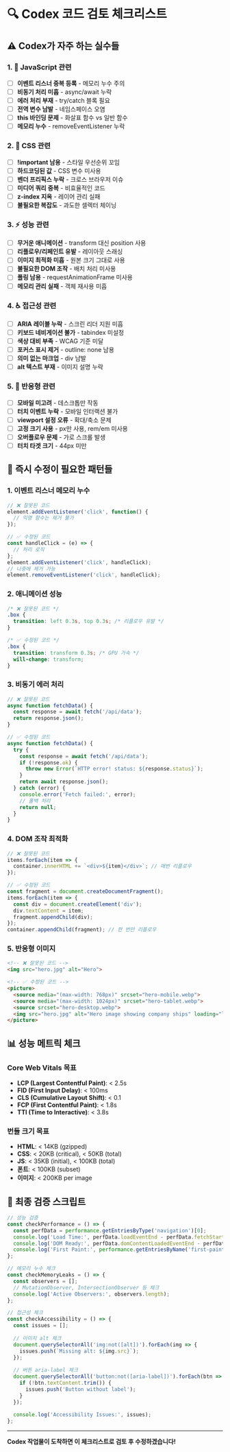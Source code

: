 # 🔍 Codex 코드 검토 체크리스트

## ⚠️ Codex가 자주 하는 실수들

### 1. 🐛 JavaScript 관련
- [ ] **이벤트 리스너 중복 등록** - 메모리 누수 주의
- [ ] **비동기 처리 미흡** - async/await 누락
- [ ] **에러 처리 부재** - try/catch 블록 필요
- [ ] **전역 변수 남발** - 네임스페이스 오염
- [ ] **this 바인딩 문제** - 화살표 함수 vs 일반 함수
- [ ] **메모리 누수** - removeEventListener 누락

### 2. 🎨 CSS 관련
- [ ] **!important 남용** - 스타일 우선순위 꼬임
- [ ] **하드코딩된 값** - CSS 변수 미사용
- [ ] **벤더 프리픽스 누락** - 크로스 브라우저 이슈
- [ ] **미디어 쿼리 중복** - 비효율적인 코드
- [ ] **z-index 지옥** - 레이어 관리 실패
- [ ] **불필요한 복잡도** - 과도한 셀렉터 체이닝

### 3. ⚡ 성능 관련
- [ ] **무거운 애니메이션** - transform 대신 position 사용
- [ ] **리플로우/리페인트 유발** - 레이아웃 스래싱
- [ ] **이미지 최적화 미흡** - 원본 크기 그대로 사용
- [ ] **불필요한 DOM 조작** - 배치 처리 미사용
- [ ] **폴링 남용** - requestAnimationFrame 미사용
- [ ] **메모리 관리 실패** - 객체 재사용 미흡

### 4. ♿ 접근성 관련
- [ ] **ARIA 레이블 누락** - 스크린 리더 지원 미흡
- [ ] **키보드 네비게이션 불가** - tabindex 미설정
- [ ] **색상 대비 부족** - WCAG 기준 미달
- [ ] **포커스 표시 제거** - outline: none 남용
- [ ] **의미 없는 마크업** - div 남발
- [ ] **alt 텍스트 부재** - 이미지 설명 누락

### 5. 📱 반응형 관련
- [ ] **모바일 미고려** - 데스크톱만 작동
- [ ] **터치 이벤트 누락** - 모바일 인터랙션 불가
- [ ] **viewport 설정 오류** - 확대/축소 문제
- [ ] **고정 크기 사용** - px만 사용, rem/em 미사용
- [ ] **오버플로우 문제** - 가로 스크롤 발생
- [ ] **터치 타겟 크기** - 44px 미만

## 🔧 즉시 수정이 필요한 패턴들

### 1. 이벤트 리스너 메모리 누수
```javascript
// ❌ 잘못된 코드
element.addEventListener('click', function() {
  // 익명 함수는 제거 불가
});

// ✅ 수정된 코드
const handleClick = (e) => {
  // 처리 로직
};
element.addEventListener('click', handleClick);
// 나중에 제거 가능
element.removeEventListener('click', handleClick);
```

### 2. 애니메이션 성능
```css
/* ❌ 잘못된 코드 */
.box {
  transition: left 0.3s, top 0.3s; /* 리플로우 유발 */
}

/* ✅ 수정된 코드 */
.box {
  transition: transform 0.3s; /* GPU 가속 */
  will-change: transform;
}
```

### 3. 비동기 에러 처리
```javascript
// ❌ 잘못된 코드
async function fetchData() {
  const response = await fetch('/api/data');
  return response.json();
}

// ✅ 수정된 코드
async function fetchData() {
  try {
    const response = await fetch('/api/data');
    if (!response.ok) {
      throw new Error(`HTTP error! status: ${response.status}`);
    }
    return await response.json();
  } catch (error) {
    console.error('Fetch failed:', error);
    // 폴백 처리
    return null;
  }
}
```

### 4. DOM 조작 최적화
```javascript
// ❌ 잘못된 코드
items.forEach(item => {
  container.innerHTML += `<div>${item}</div>`; // 매번 리플로우
});

// ✅ 수정된 코드
const fragment = document.createDocumentFragment();
items.forEach(item => {
  const div = document.createElement('div');
  div.textContent = item;
  fragment.appendChild(div);
});
container.appendChild(fragment); // 한 번만 리플로우
```

### 5. 반응형 이미지
```html
<!-- ❌ 잘못된 코드 -->
<img src="hero.jpg" alt="Hero">

<!-- ✅ 수정된 코드 -->
<picture>
  <source media="(max-width: 768px)" srcset="hero-mobile.webp">
  <source media="(max-width: 1024px)" srcset="hero-tablet.webp">
  <source srcset="hero-desktop.webp">
  <img src="hero.jpg" alt="Hero image showing company ships" loading="lazy">
</picture>
```

## 📊 성능 메트릭 체크

### Core Web Vitals 목표
- **LCP (Largest Contentful Paint)**: < 2.5s
- **FID (First Input Delay)**: < 100ms
- **CLS (Cumulative Layout Shift)**: < 0.1
- **FCP (First Contentful Paint)**: < 1.8s
- **TTI (Time to Interactive)**: < 3.8s

### 번들 크기 목표
- **HTML**: < 14KB (gzipped)
- **CSS**: < 20KB (critical), < 50KB (total)
- **JS**: < 35KB (initial), < 100KB (total)
- **폰트**: < 100KB (subset)
- **이미지**: < 200KB per image

## 🚀 최종 검증 스크립트

```javascript
// 성능 검증
const checkPerformance = () => {
  const perfData = performance.getEntriesByType('navigation')[0];
  console.log('Load Time:', perfData.loadEventEnd - perfData.fetchStart);
  console.log('DOM Ready:', perfData.domContentLoadedEventEnd - perfData.fetchStart);
  console.log('First Paint:', performance.getEntriesByName('first-paint')[0]?.startTime);
};

// 메모리 누수 체크
const checkMemoryLeaks = () => {
  const observers = [];
  // MutationObserver, IntersectionObserver 등 체크
  console.log('Active Observers:', observers.length);
};

// 접근성 체크
const checkAccessibility = () => {
  const issues = [];
  
  // 이미지 alt 체크
  document.querySelectorAll('img:not([alt])').forEach(img => {
    issues.push(`Missing alt: ${img.src}`);
  });
  
  // 버튼 aria-label 체크
  document.querySelectorAll('button:not([aria-label])').forEach(btn => {
    if (!btn.textContent.trim()) {
      issues.push('Button without label');
    }
  });
  
  console.log('Accessibility Issues:', issues);
};
```

---

**Codex 작업물이 도착하면 이 체크리스트로 검토 후 수정하겠습니다!**